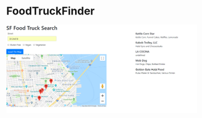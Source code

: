 # FoodTruckFinder
![alt text](https://github.com/srdoyen/FoodTruckFinder/blob/master/public/images/Results.png)